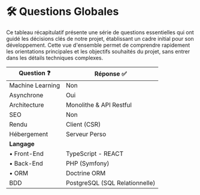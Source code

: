 # 🛠️ Questions Globales

Ce tableau récapitulatif présente une série de questions essentielles qui ont guidé les décisions clés de notre projet, établissant un cadre initial pour son développement. Cette vue d'ensemble permet de comprendre rapidement les orientations principales et les objectifs souhaités du projet, sans entrer dans les détails techniques complexes.

| Question ❓       | Réponse ✅              |
|------------------|-------------------------|
| Machine Learning | Non                     |
| Asynchrone       | Oui                     |
| Architecture     | Monolithe & API Restful |
| SEO              | Non                     |
| Rendu            | Client (CSR)            |
| Hébergement      | Serveur Perso           |
| **Langage**      |                         |
| • Front-End      | TypeScript - REACT      |
| • Back-End       | PHP (Symfony)           |
| • ORM            | Doctrine ORM            |
| BDD              | PostgreSQL (SQL Relationnelle) |